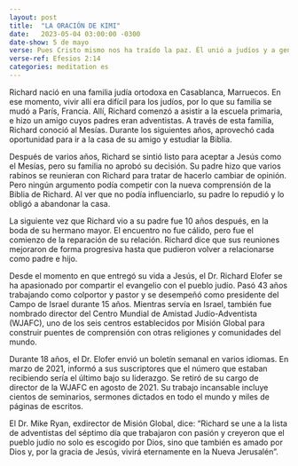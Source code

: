 ```yaml
---
layout: post
title:  "LA ORACIÓN DE KIMI"
date:   2023-05-04 03:00:00 -0300
date-show: 5 de mayo
verse: Pues Cristo mismo nos ha traído la paz. Él unió a judíos y a gentiles en un solo pueblo cuando, por medio de su cuerpo en la cruz, derribó el muro de hostilidad que nos separaba.
verse-ref: Efesios 2:14
categories: meditation es
---
```

Richard nació en una familia judía ortodoxa en Casablanca, Marruecos. En ese momento, vivir allí era difícil para los judíos, por lo que su familia se mudó a París, Francia. Allí, Richard comenzó a asistir a la escuela primaria, e hizo un amigo cuyos padres eran adventistas. A través de esta familia, Richard conoció al Mesías. Durante los siguientes años, aprovechó cada oportunidad para ir a la casa de su amigo y estudiar la Biblia.

Después de varios años, Richard se sintió listo para aceptar a Jesús como el Mesías, pero su familia no aprobó su decisión. Su padre hizo que varios rabinos se reunieran con Richard para tratar de hacerlo cambiar de opinión. Pero ningún argumento podía competir con la nueva comprensión de la Biblia de Richard. Al ver que no podía influenciarlo, su padre lo repudió y lo obligó a abandonar la casa.

La siguiente vez que Richard vio a su padre fue 10 años después, en la boda de su hermano mayor. El encuentro no fue cálido, pero fue el comienzo de la reparación de su relación. Richard dice que sus reuniones mejoraron de forma progresiva hasta que pudieron volver a relacionarse como padre e hijo.

Desde el momento en que entregó su vida a Jesús, el Dr. Richard Elofer se ha apasionado por compartir el evangelio con el pueblo judío. Pasó 43 años trabajando como colportor y pastor y se desempeñó como presidente del Campo de Israel durante 15 años. Mientras servía en Israel, también fue nombrado director del Centro Mundial de Amistad Judío-Adventista (WJAFC), uno de los seis centros establecidos por Misión Global para construir puentes de comprensión con otras religiones y comunidades del mundo.

Durante 18 años, el Dr. Elofer envió un boletín semanal en varios idiomas. En marzo de 2021, informó a sus suscriptores que el número que estaban recibiendo sería el último bajo su liderazgo. Se retiró de su cargo de director de la WJAFC en agosto de 2021. Su trabajo incansable incluye cientos de seminarios, sermones dictados en todo el mundo y miles de páginas de escritos.

El Dr. Mike Ryan, exdirector de Misión Global, dice: “Richard se une a la lista de adventistas del séptimo día que trabajaron con pasión y creyeron que el pueblo judío no solo es escogido por Dios, sino que también es amado por Dios y, por la gracia de Jesús, vivirá eternamente en la Nueva Jerusalén”.
